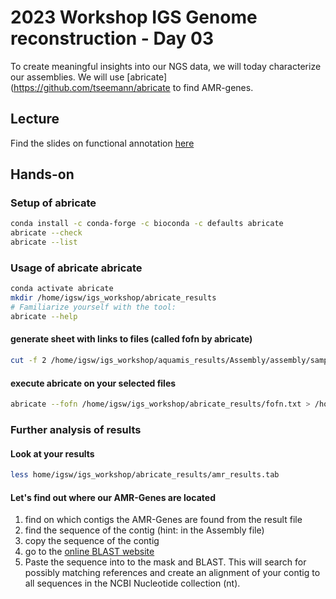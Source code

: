# 2023 Workshop IGS Genome reconstruction - Day 03

To create meaningful insights into our NGS data, we will today characterize our assemblies. We will use [abricate](https://github.com/tseemann/abricate to find AMR-genes. 


## Lecture 
Find the slides on functional annotation [here](https://docs.google.com/presentation/d/1KSLmUZqPlSHMm0BelPOqufW1w5fnIa00442hGbeujpw/edit#slide=id.g2825e3f29cd_0_72)


## Hands-on 

### Setup of abricate

```bash
conda install -c conda-forge -c bioconda -c defaults abricate
abricate --check
abricate --list
```

### Usage of abricate abricate

```bash
conda activate abricate
mkdir /home/igsw/igs_workshop/abricate_results
# Familiarize yourself with the tool:
abricate --help
```

#### generate sheet with links to files (called fofn by abricate)
```bash
cut -f 2 /home/igsw/igs_workshop/aquamis_results/Assembly/assembly/samples.tsv > /home/igsw/igs_workshop/abricate_results/fofn.txt
```

#### execute abricate on your selected files
```bash
abricate --fofn /home/igsw/igs_workshop/abricate_results/fofn.txt > /home/igsw/igs_workshop/abricate_results/amr_results.tab
```

### Further analysis of results

#### Look at your results
```bash
less home/igsw/igs_workshop/abricate_results/amr_results.tab
```

#### Let's find out where our AMR-Genes are located

1) find on which contigs the AMR-Genes are found from the result file
2) find the sequence of the contig (hint: in the Assembly file)
3) copy the sequence of the contig 
4) go to the [online BLAST website](https://blast.ncbi.nlm.nih.gov/Blast.cgi?PROGRAM=blastn&PAGE_TYPE=BlastSearch&LINK_LOC=blasthome)
5) Paste the sequence into to the mask and BLAST. This will search for possibly matching references and create an alignment of your contig to all sequences in the NCBI Nucleotide collection (nt).


